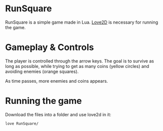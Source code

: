 # RunSquare

RunSquare is a simple game made in Lua. [Love2D](https://love2d.org/) is necessary for running the game.

# Gameplay & Controls

The player is controlled through the arrow keys. The goal is to survive as long as possible, while trying to get as many coins (yellow circles) and avoiding enemies (orange squares).

As time passes, more enemies and coins appears.

# Running the game

Download the files into a folder and use love2d in it:

    love RunSquare/
